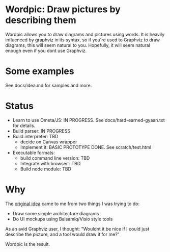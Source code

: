 Wordpic: Draw pictures by describing them
==========================================
Wordpic allows you to draw diagrams and pictures using words. It is heavily influenced by graphviz in its syntax, so if you're used to Graphviz to draw diagrams, this will seem natural to you. Hopefully, it will seem natural enough even if you dont use Graphviz.

Some examples
=============
See docs/idea.md for samples and more.

Status
======

- Learn to use Ometa/JS: IN PROGRESS. See docs/hard-earned-gyaan.txt for details.
- Build parser: IN PROGRESS
- Build interpreter: TBD
  - decide on Canvas wrapper
  - Implement it: BASIC PROTOTYPE DONE. See scratch/test.html
- Executable formats:
  - build command line version: TBD
  - Integrate with browser : TBD
  - Build node module: TBD

Why
===
The [original idea](http://tt2n.blogspot.com/2011/12/descriptive-drawing-language.html) came to me from two things I was trying to do:

- Draw some simple architecture diagrams
- Do UI mockups using Balsamiq/Visio style tools

As an avid Graphviz user, I thought: "Wouldnt it be nice if I could just describe the picture, and a tool would draw it for me?"

Wordpic is the result.